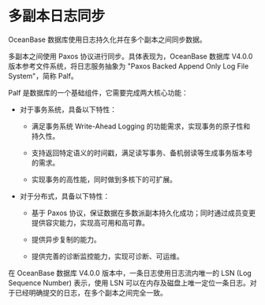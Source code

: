 # 多副本日志同步

OceanBase 数据库使用日志持久化并在多个副本之间同步数据。

多副本之间使用 Paxos 协议进行同步。具体表现为，OceanBase 数据库 V4.0.0 版本参考文件系统，将日志服务抽象为 "Paxos Backed Append Only Log File System"，简称 Palf。

Palf 是数据库的一个基础组件，它需要完成两大核心功能：

* 对于事务系统，具备以下特性：

  * 满足事务系统 Write-Ahead Logging 的功能需求，实现事务的原子性和持久性。

  * 支持返回特定语义的时间戳，满足读写事务、备机弱读等生成事务版本号的需求。

  * 实现事务的高性能，同时做到多核下的可扩展。

* 对于分布式，具备以下特性：

  * 基于 Paxos 协议，保证数据在多数派副本持久化成功；同时通过成员变更提供容灾能力，实现高可用和高可靠。

  * 提供异步复制的能力。

  * 提供完善的诊断监控能力，实现可诊断、可运维。

在 OceanBase 数据库 V4.0.0 版本中，一条日志使用日志流内唯一的 LSN (Log Sequence Number) 表示，使用 LSN 可以在内存及磁盘上唯一定位一条日志。对于已经明确提交的日志，在多个副本之间完全一致。
